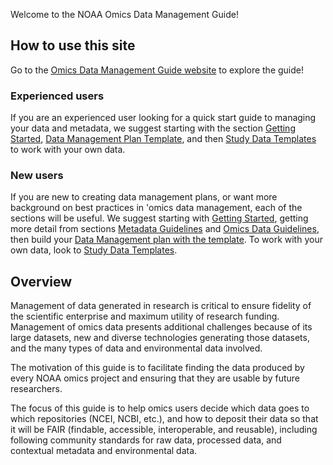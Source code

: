 <!-- Site map with figure -->

Welcome to the NOAA Omics Data Management Guide!

## How to use this site

Go to the [Omics Data Management Guide website](https://noaa-omics-dmg.readthedocs.io/) to explore the guide! 

### Experienced users

If you are an experienced user looking for a quick start guide to managing your data and metadata, we suggest starting with the section [Getting Started](https://test-dmg-mkdocs.readthedocs.io/en/latest/getting-started.html), [Data Management Plan Template](https://test-dmg-mkdocs.readthedocs.io/en/latest/dmp-template.html), and then [Study Data Templates](https://test-dmg-mkdocs.readthedocs.io/en/latest/study-data-templates.html) to work with your own data.

### New users

If you are new to creating data management plans, or want more background on best practices in 'omics data management, each of the sections will be useful. We suggest starting with [Getting Started](https://test-dmg-mkdocs.readthedocs.io/en/latest/getting-started.html),  getting more detail from sections [Metadata Guidelines](https://test-dmg-mkdocs.readthedocs.io/en/latest/metadata-guidelines.html) and [Omics Data Guidelines](https://test-dmg-mkdocs.readthedocs.io/en/latest/omics-data-guidelines.html), then build your [Data Management plan with the template](https://test-dmg-mkdocs.readthedocs.io/en/latest/dmp-template.html). To work with your own data, look to [Study Data Templates](https://test-dmg-mkdocs.readthedocs.io/en/latest/study-data-templates.html). 

## Overview

Management of data generated in research is critical to ensure fidelity of the scientific enterprise and maximum utility of research funding. Management of omics data presents additional challenges because of its large datasets, new and diverse technologies generating those datasets, and the many types of data and environmental data involved.

The motivation of this guide is to facilitate finding the data produced by every NOAA omics project and ensuring that they are usable by future researchers.

The focus of this guide is to help omics users decide which data goes to which repositories (NCEI, NCBI, etc.), and how to deposit their data so that it will be FAIR (findable, accessible, interoperable, and reusable), including following community standards for raw data, processed data, and contextual metadata and environmental data.

